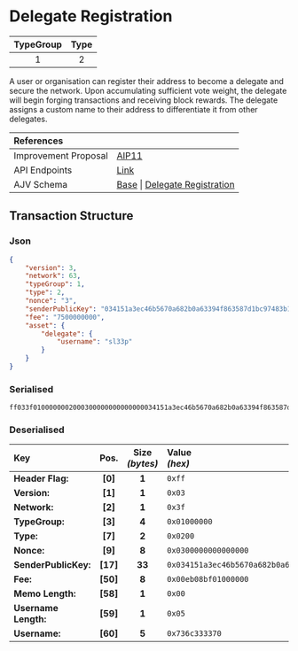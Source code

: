 
# Delegate Registration

| TypeGroup | Type  |
| :-------: | :---: |
|     1     |   2   |

A user or organisation can register their address to become a delegate and secure the network. Upon accumulating sufficient vote weight, the delegate will begin forging transactions and receiving block rewards. The delegate assigns a custom name to their address to differentiate it from other delegates.

| References           |                                                                                                                                                                                                                                                           |
| :------------------- | :-------------------------------------------------------------------------------------------------------------------------------------------------------------------------------------------------------------------------------------------------------- |
| Improvement Proposal | [AIP11](https://github.com/ArkEcosystem/AIPs/blob/master/AIPS/aip-11.md)                                                                                                                                                                                  |
| API Endpoints        | [Link](https://api.solar.org/#/Transactions)                                                                                                                                                                                                              |
| AJV Schema           | [Base](https://github.com/Solar-network/core/blob/main/packages/crypto/src/transactions/types/schemas.ts#L17-L46) \| [Delegate Registration](https://github.com/Solar-network/core/blob/main/packages/crypto/src/transactions/types/schemas.ts#L103-L124) |

## Transaction Structure

### Json

```json
{
    "version": 3,
    "network": 63,
    "typeGroup": 1,
    "type": 2,
    "nonce": "3",
    "senderPublicKey": "034151a3ec46b5670a682b0a63394f863587d1bc97483b1b6c70eb58e7f0aed192",
    "fee": "7500000000",
    "asset": {
        "delegate": {
            "username": "sl33p"
        }
    }
}
```

### Serialised

```shell
ff033f0100000002000300000000000000034151a3ec46b5670a682b0a63394f863587d1bc97483b1b6c70eb58e7f0aed19200eb08bf010000000005736c333370
```

### Deserialised

| Key                  |   Pos.   | Size<br/>_(bytes)_ | Value<br/>_(hex)_                                                      |
| :------------------- | :------: | :----------------: | :--------------------------------------------------------------------- |
| **Header Flag:**     | **[0]**  |       **1**        | `0xff`                                                                 |
| **Version:**         | **[1]**  |       **1**        | `0x03`                                                                 |
| **Network:**         | **[2]**  |       **1**        | `0x3f`                                                                 |
| **TypeGroup:**       | **[3]**  |       **4**        | `0x01000000`                                                           |
| **Type:**            | **[7]**  |       **2**        | `0x0200`                                                               |
| **Nonce:**           | **[9]**  |       **8**        | `0x0300000000000000`                                                   |
| **SenderPublicKey:** | **[17]** |       **33**       | `0x034151a3ec46b5670a682b0a63394f863587d1bc97483b1b6c70eb58e7f0aed192` |
| **Fee:**             | **[50]** |       **8**        | `0x00eb08bf01000000`                                                   |
| **Memo Length:**     | **[58]** |       **1**        | `0x00`                                                                 |
| **Username Length:** | **[59]** |       **1**        | `0x05`                                                                 |
| **Username:**        | **[60]** |       **5**        | `0x736c333370`                                                         |
